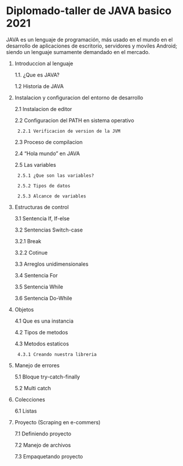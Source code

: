 # Diplomado-taller de JAVA basico 2021

JAVA es un lenguaje de programación, más usado en el mundo en el desarrollo de aplicaciones de escritorio, servidores y moviles Android; siendo un lenguaje sumamente demandado en el mercado.

1. Introduccion al lenguaje
    
    1.1. ¿Que es JAVA?
    
    1.2 Historia de JAVA

2. Instalacion y configuracion del entorno de desarrollo
    
    2.1 Instalacion de editor
    
    2.2 Configuracion del PATH en sistema operativo

        2.2.1 Verificacion de version de la JVM

    2.3 Proceso de compilacion

    2.4 “Hola mundo” en JAVA

    2.5 Las variables

        2.5.1 ¿Que son las variables?
        
        2.5.2 Tipos de datos
        
        2.5.3 Alcance de variables

3. Estructuras de control
   
   3.1 Sentencia If, If-else
   
   3.2 Sentencias Switch-case
      
      3.2.1 Break
      
      3.2.2 Cotinue
   
   3.3 Arreglos unidimensionales
   
   3.4 Sentencia For
   
   3.5 Sentencia While
   
   3.6 Sentencia Do-While

4. Objetos
    
    4.1 Que es una instancia
    
    4.2 Tipos de metodos
    
    4.3 Metodos estaticos
        
        4.3.1 Creando nuestra libreria

5. Manejo de errores
    
    5.1 Bloque try-catch-finally
    
    5.2 Multi catch

6. Colecciones
    
    6.1 Listas

7. Proyecto (Scraping en e-commers)
    
    7.1 Definiendo proyecto
    
    7.2 Manejo de archivos
    
    7.3 Empaquetando proyecto

